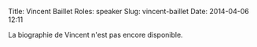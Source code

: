 Title: Vincent Baillet
Roles: speaker
Slug: vincent-baillet
Date: 2014-04-06 12:11


La biographie de Vincent n'est pas encore disponible.
